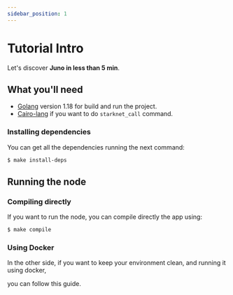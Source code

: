 ```yaml
---
sidebar_position: 1
---
```


# Tutorial Intro

Let's discover **Juno in less than 5 min**.

## What you'll need

- [Golang](https://go.dev/doc/install) version 1.18 for build and run the project.
- [Cairo-lang](https://www.cairo-lang.org/docs/quickstart.html) if you want to do `starknet_call` command.

### Installing dependencies

You can get all the dependencies running the next command:
```bash
$ make install-deps
```

## Running the node

### Compiling directly
If you want to run the node, you can compile directly the app using:
```bash
$ make compile
```

### Using Docker

In the other side, if you want to keep your environment clean, and running it using docker, 

you can follow this guide.